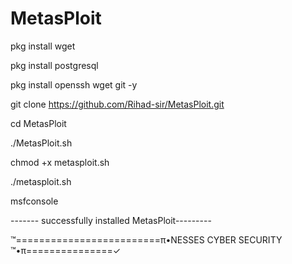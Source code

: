 # MetasPloit

pkg install wget 

pkg install postgresql 

pkg install openssh wget git -y 

git clone https://github.com/Rihad-sir/MetasPloit.git

 cd MetasPloit
 
 ./MetasPloit.sh
 
 chmod +x metasploit.sh
 
 ./metasploit.sh
 
 msfconsole
 
 
 ------- successfully installed MetasPloit---------
 
 ™=========================π•NESSES CYBER SECURITY ™•π===============✓
